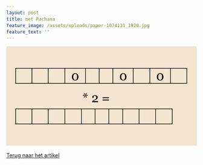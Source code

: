 ```yaml
---
layout: post
title: met Rachana
feature_image: /assets/uploads/paper-1074131_1920.jpg
feature_text: ''
---
```

![met Rachana](/assets/uploads/puzzel-1.png "met Rachana")

[Terug naar het artikel](https://benblog.netlify.com/2019/10/24/ontsnapt-uit-landhuis)
